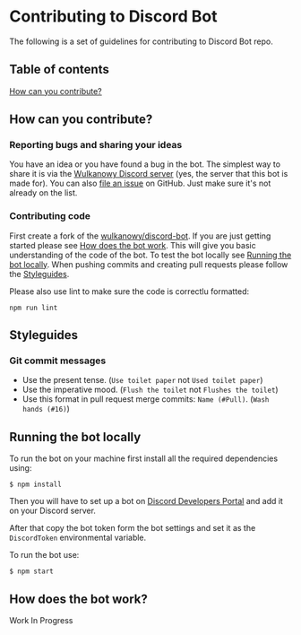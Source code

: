 # Contributing to Discord Bot

The following is a set of guidelines for contributing to Discord Bot repo.

## Table of contents

[How can you contribute?](#how-can-you-contribute)

## How can you contribute?

### Reporting bugs and sharing your ideas

You have an idea or you have found a bug in the bot. The simplest way to share it is via the [Wulkanowy Discord server](https://discord.gg/vccAQBr) (yes, the server that this bot is made for). You can also [file an issue](https://github.com/wulkanowy/discord-bot/issues) on GitHub. Just make sure it's not already on the list.

### Contributing code

First create a fork of the [wulkanowy/discord-bot](https://github.com/wulkanowy/discord-bot). If you are just getting started please see [How does the bot work](#how-does-the-bot-work). This will give you basic understanding of the code of the bot. To test the bot locally see [Running the bot locally](#running-the-bot-locally).
When pushing commits and creating pull requests please follow the [Styleguides](#styleguides).

Please also use lint to make sure the code is correctlu formatted:
```shell
npm run lint
```

## Styleguides

### Git commit messages

- Use the present tense. (`Use toilet paper` not `Used toilet paper`)
- Use the imperative mood. (`Flush the toilet` not `Flushes the toilet`)
- Use this format in pull request merge commits: `Name (#Pull)`. (`Wash hands (#16)`)

## Running the bot locally

To run the bot on your machine first install all the required dependencies using:
```shell
$ npm install
```

Then you will have to set up a bot on [Discord Developers Portal](https://discordapp.com/developers) and add it on your Discord server.

After that copy the bot token form the bot settings and set it as the `DiscordToken` environmental variable.

To run the bot use:
```shell
$ npm start
```

## How does the bot work?

Work In Progress
